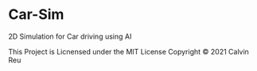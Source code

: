 # Car-Sim
2D Simulation for Car driving using AI

This Project is Licnensed under the MIT License Copyright © 2021 Calvin Reu